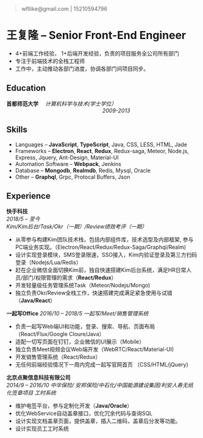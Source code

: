 > wfllike@gmail.<span/>com | 15210594796

# 王复隆 &ndash; Senior Front-End Engineer
- 4+前端工作经验， 1+后端开发经验，负责的项目服务全公司所有部门
- 专注于前端技术的全栈工程师
- 工作中，主动推动各部门进度，协调各部门间项目同步。

## Education
**首都师范大学** &emsp;*计算机科学与技术(学士学位）* &emsp;&emsp;&emsp;&emsp;&emsp;&emsp;&emsp;&emsp;&emsp;&emsp;&emsp;&emsp;&emsp;&emsp;&emsp;&emsp;&emsp;&emsp;*2009-2013* 
  

## Skills
- Languages &ndash; **JavaScript**, **TypeScript**, Java, CSS, LESS, HTML, Jade
- Frameworks &ndash; **Electron**, **React**, **Redux**, Redux-saga,  Meteor, Node.js, Express, Jquery, Ant-Design, Material-UI
- Automation Software &ndash; **Webpack**, Jenkins
- Database &ndash; **Mongodb**, **Realmdb**, Redis, Mysql, Oracle
- Other &ndash; **Graphql**, Grpc, Protocal Buffers, Json

## Experience
**快手科技**  
*2018/5 &ndash; 至今*  
*Kim/Kim后台/Task/Okr（一期）/Review绩效考评（一期）*
- 从零参与构建Kim团队技术栈，包括内部组件库，技术选型及内部框架, 参与PC端业务实现。（Electron/React/Redux/Redux-Saga/Graphql/Realm)
- 设计实现登录模块，SMS登录限速，SSO接入，Kim内验证登录及第三方扫码登录（Nodejs/Lua/Redis）
- 赶在企业微信全面切换Kim前，独自快速搭建Kim后台系统，满足HR日常人员/部门/权限管理的需求（**React/Redux**）
- 开发轻量级任务管理系统Task（Meteor/Nodejs/Mongo)
- 独立负责Okr/Review全栈工作，快速搭建完成满足紧急使用与试错（**Java/React**）

**一起写Office** 
*2016/10 &ndash; 2018/5*
*一起写/Meet/销售管理系统*  
- 负责一起写Web端UI和功能，登录、搜索、导航、页面布局（React/Flux/Google Cloure/Java）
- 适配一切写页面在钉钉，企业微信的UI展示（Mobile）
- 独立负责Meet视频会议Web端开发（WebRTC/React/Material-UI)
- 开发销售管理系统（React/Redux）
- 无任何前端经验情况下一周内完成一起写官网首页 （CSS/HTML/jQuery)

**北京点聚信息科技有限公司**  
*2014/9 &ndash; 2016/10*
*中华保险/ 安邦保险/中石化/中国能源建设集团/利安人寿无纸化签章项目  工时系统* 
- 维护电签平台，参与定制化开发（**Java/Oracle**）
- 优化WebService自动盖章接口，优化冗余代码与查询SQL
- 设计实现文档盖章页面，提供盖章，插入二维码，盖章后分发等功能。 
- 设计实现员工工时系统

